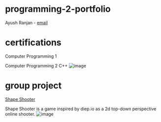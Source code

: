 # programming-2-portfolio
Ayush Ranjan - 
[email](ayusranj9691@granitesd.org)

# certifications
Computer Programming 1

Computer Programming 2 C++
![image](https://github.com/Ayush-Ranjan1/programming-2-portfolio/assets/70330869/1cad5374-893f-4e42-99b8-2f36765f693a)

# group project
[Shape Shooter](https://github.com/asuradev99/CP2-Group-project)

Shape Shooter is a game inspired by diep.io as a 2d top-down perspective online shooter. 
![image](https://github.com/Ayush-Ranjan1/programming-2-portfolio/assets/70330869/6550b2bb-c661-4f5c-ae2a-c0c3e1ff2923)
